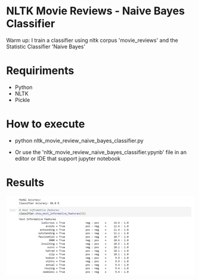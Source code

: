 # NLTK Movie Reviews - Naive Bayes Classifier
 Warm up: I train a classifier using nltk corpus 'movie_reviews' and the Statistic Classifier 'Naive Bayes'

# Requiriments

* Python
* NLTK
* Pickle

# How to execute

* python nltk_movie_review_naive_bayes_classifier.py

* Or use the 'nltk_movie_review_naive_bayes_classifier.ypynb' file in an editor or IDE that support jupyter notebook

# Results

![Endpoints](images/model_accuracy.png)
